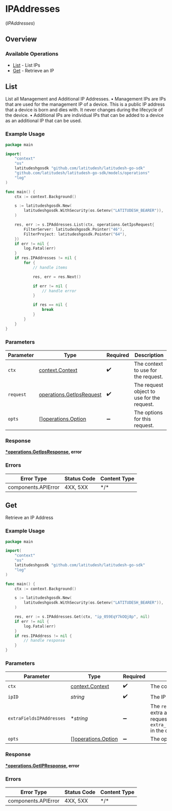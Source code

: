 # IPAddresses
(*IPAddresses*)

## Overview

### Available Operations

* [List](#list) - List IPs
* [Get](#get) - Retrieve an IP

## List

List all Management and Additional IP Addresses.
 • Management IPs are IPs that are used for the management IP of a device.
   This is a public IP address that a device is born and dies with. It never changes during the lifecycle of the device.
 • Additional IPs are individual IPs that can be added to a device as an additional IP that can be used.


### Example Usage

<!-- UsageSnippet language="go" operationID="get-ips" method="get" path="/ips" -->
```go
package main

import(
	"context"
	"os"
	latitudeshgosdk "github.com/latitudesh/latitudesh-go-sdk"
	"github.com/latitudesh/latitudesh-go-sdk/models/operations"
	"log"
)

func main() {
    ctx := context.Background()

    s := latitudeshgosdk.New(
        latitudeshgosdk.WithSecurity(os.Getenv("LATITUDESH_BEARER")),
    )

    res, err := s.IPAddresses.List(ctx, operations.GetIpsRequest{
        FilterServer: latitudeshgosdk.Pointer("46"),
        FilterProject: latitudeshgosdk.Pointer("64"),
    })
    if err != nil {
        log.Fatal(err)
    }
    if res.IPAddresses != nil {
        for {
            // handle items

            res, err = res.Next()

            if err != nil {
                // handle error
            }

            if res == nil {
                break
            }
        }
    }
}
```

### Parameters

| Parameter                                                            | Type                                                                 | Required                                                             | Description                                                          |
| -------------------------------------------------------------------- | -------------------------------------------------------------------- | -------------------------------------------------------------------- | -------------------------------------------------------------------- |
| `ctx`                                                                | [context.Context](https://pkg.go.dev/context#Context)                | :heavy_check_mark:                                                   | The context to use for the request.                                  |
| `request`                                                            | [operations.GetIpsRequest](../../models/operations/getipsrequest.md) | :heavy_check_mark:                                                   | The request object to use for the request.                           |
| `opts`                                                               | [][operations.Option](../../models/operations/option.md)             | :heavy_minus_sign:                                                   | The options for this request.                                        |

### Response

**[*operations.GetIpsResponse](../../models/operations/getipsresponse.md), error**

### Errors

| Error Type          | Status Code         | Content Type        |
| ------------------- | ------------------- | ------------------- |
| components.APIError | 4XX, 5XX            | \*/\*               |

## Get

Retrieve an IP Address

### Example Usage

<!-- UsageSnippet language="go" operationID="get-ip" method="get" path="/ips/{ip_id}" -->
```go
package main

import(
	"context"
	"os"
	latitudeshgosdk "github.com/latitudesh/latitudesh-go-sdk"
	"log"
)

func main() {
    ctx := context.Background()

    s := latitudeshgosdk.New(
        latitudeshgosdk.WithSecurity(os.Getenv("LATITUDESH_BEARER")),
    )

    res, err := s.IPAddresses.Get(ctx, "ip_059EqY7kOQj8p", nil)
    if err != nil {
        log.Fatal(err)
    }
    if res.IPAddress != nil {
        // handle response
    }
}
```

### Parameters

| Parameter                                                                                                                                                                | Type                                                                                                                                                                     | Required                                                                                                                                                                 | Description                                                                                                                                                              |
| ------------------------------------------------------------------------------------------------------------------------------------------------------------------------ | ------------------------------------------------------------------------------------------------------------------------------------------------------------------------ | ------------------------------------------------------------------------------------------------------------------------------------------------------------------------ | ------------------------------------------------------------------------------------------------------------------------------------------------------------------------ |
| `ctx`                                                                                                                                                                    | [context.Context](https://pkg.go.dev/context#Context)                                                                                                                    | :heavy_check_mark:                                                                                                                                                       | The context to use for the request.                                                                                                                                      |
| `ipID`                                                                                                                                                                   | *string*                                                                                                                                                                 | :heavy_check_mark:                                                                                                                                                       | The IP Address ID                                                                                                                                                        |
| `extraFieldsIPAddresses`                                                                                                                                                 | **string*                                                                                                                                                                | :heavy_minus_sign:                                                                                                                                                       | The `region` and `server` are provided as extra attributes that are lazy loaded. To request it, just set `extra_fields[ip_addresses]=region,server` in the query string. |
| `opts`                                                                                                                                                                   | [][operations.Option](../../models/operations/option.md)                                                                                                                 | :heavy_minus_sign:                                                                                                                                                       | The options for this request.                                                                                                                                            |

### Response

**[*operations.GetIPResponse](../../models/operations/getipresponse.md), error**

### Errors

| Error Type          | Status Code         | Content Type        |
| ------------------- | ------------------- | ------------------- |
| components.APIError | 4XX, 5XX            | \*/\*               |